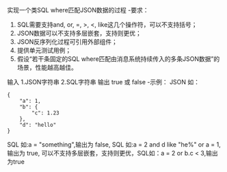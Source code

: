 实现一个类SQL where匹配JSON数据的过程
-要求：
1. SQL需要支持and, or, =, >, <, like这几个操作符，可以不支持括号；
2. JSON数据可以不支持多层嵌套，支持则更优；
3. JSON反序列化过程可引用外部组件；
4. 提供单元测试用例；
5. 假设“若干条固定的SQL where匹配由消息系统持续传入的多条JSON数据”的场景，性能越高越佳。

输入
1.JSON字符串
2.SQL字符串
输出
true 或 false
-示例：
JSON 如：
```
{
    "a": 1, 
    "b": {
        "c": 1.23
    },
    "d": "hello" 
}
```
SQL 如:a = "something",输出为 false,
SQL 如:a = 2 and d like "he%" or a = 1,输出为 true,
可以不支持多层嵌套，支持则更优，SQL如：a = 2 or b.c < 3,输出为true
